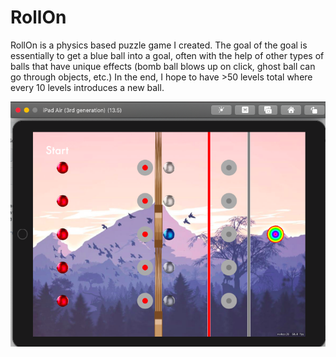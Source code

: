 # RollOn

RollOn is a physics based puzzle game I created. The goal of the goal is essentially to get a blue ball into a goal, often with the help of other types of balls that have unique effects (bomb ball blows up on click, ghost ball can go through objects, etc.) In the end, I hope to have >50 levels total where every 10 levels introduces a new ball. 

![alt text](Screenshots/ThinkAgain.png?raw=true)
